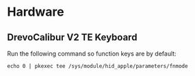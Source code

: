 # Hardware

## DrevoCalibur V2 TE Keyboard

Run the following command so function keys are by default:

```
echo 0 | pkexec tee /sys/module/hid_apple/parameters/fnmode
```

